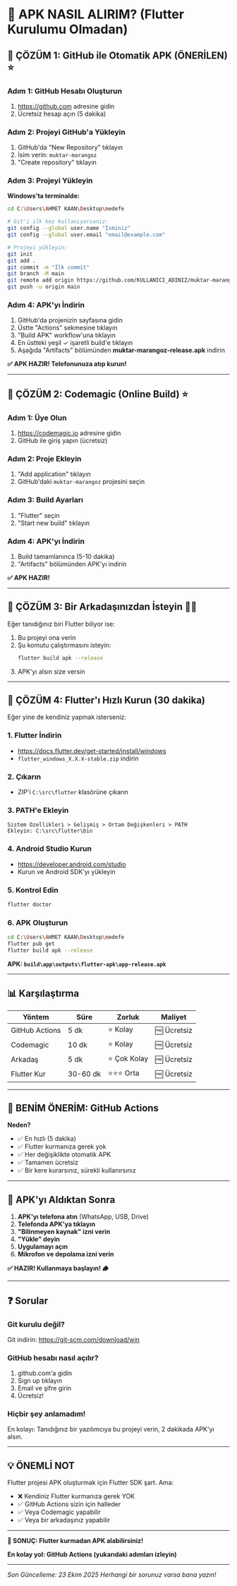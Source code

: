 # 📱 APK NASIL ALIRIM? (Flutter Kurulumu Olmadan)

## 🎯 ÇÖZÜM 1: GitHub ile Otomatik APK (ÖNERİLEN) ⭐

### Adım 1: GitHub Hesabı Oluşturun
1. https://github.com adresine gidin
2. Ücretsiz hesap açın (5 dakika)

### Adım 2: Projeyi GitHub'a Yükleyin
1. GitHub'da "New Repository" tıklayın
2. İsim verin: `muktar-marangoz`
3. "Create repository" tıklayın

### Adım 3: Projeyi Yükleyin

**Windows'ta terminalde:**
```bash
cd C:\Users\AHMET KAAN\Desktop\medefe

# Git'i ilk kez kullanıyorsanız:
git config --global user.name "İsminiz"
git config --global user.email "email@example.com"

# Projeyi yükleyin:
git init
git add .
git commit -m "İlk commit"
git branch -M main
git remote add origin https://github.com/KULLANICI_ADINIZ/muktar-marangoz.git
git push -u origin main
```

### Adım 4: APK'yı İndirin
1. GitHub'da projenizin sayfasına gidin
2. Üstte "Actions" sekmesine tıklayın
3. "Build APK" workflow'una tıklayın
4. En üstteki yeşil ✓ işaretli build'e tıklayın
5. Aşağıda "Artifacts" bölümünden **muktar-marangoz-release.apk** indirin

**✅ APK HAZIR! Telefonunuza atıp kurun!**

---

## 🎯 ÇÖZÜM 2: Codemagic (Online Build) ⭐

### Adım 1: Üye Olun
1. https://codemagic.io adresine gidin
2. GitHub ile giriş yapın (ücretsiz)

### Adım 2: Proje Ekleyin
1. "Add application" tıklayın
2. GitHub'daki `muktar-marangoz` projesini seçin

### Adım 3: Build Ayarları
1. "Flutter" seçin
2. "Start new build" tıklayın

### Adım 4: APK'yı İndirin
1. Build tamamlanınca (5-10 dakika)
2. "Artifacts" bölümünden APK'yı indirin

**✅ APK HAZIR!**

---

## 🎯 ÇÖZÜM 3: Bir Arkadaşınızdan İsteyin 👨‍💻

Eğer tanıdığınız biri Flutter biliyor ise:

1. Bu projeyi ona verin
2. Şu komutu çalıştırmasını isteyin:
   ```bash
   flutter build apk --release
   ```
3. APK'yı alsın size versin

---

## 🎯 ÇÖZÜM 4: Flutter'ı Hızlı Kurun (30 dakika)

Eğer yine de kendiniz yapmak isterseniz:

### 1. Flutter İndirin
- https://docs.flutter.dev/get-started/install/windows
- `flutter_windows_X.X.X-stable.zip` indirin

### 2. Çıkarın
- ZIP'i `C:\src\flutter` klasörüne çıkarın

### 3. PATH'e Ekleyin
```
Sistem Özellikleri > Gelişmiş > Ortam Değişkenleri > PATH
Ekleyin: C:\src\flutter\bin
```

### 4. Android Studio Kurun
- https://developer.android.com/studio
- Kurun ve Android SDK'yı yükleyin

### 5. Kontrol Edin
```bash
flutter doctor
```

### 6. APK Oluşturun
```bash
cd C:\Users\AHMET KAAN\Desktop\medefe
flutter pub get
flutter build apk --release
```

**APK: `build\app\outputs\flutter-apk\app-release.apk`**

---

## 📊 Karşılaştırma

| Yöntem | Süre | Zorluk | Maliyet |
|--------|------|--------|---------|
| GitHub Actions | 5 dk | ⭐ Kolay | 🆓 Ücretsiz |
| Codemagic | 10 dk | ⭐ Kolay | 🆓 Ücretsiz |
| Arkadaş | 5 dk | ⭐ Çok Kolay | 🆓 Ücretsiz |
| Flutter Kur | 30-60 dk | ⭐⭐⭐ Orta | 🆓 Ücretsiz |

---

## 🎯 BENİM ÖNERİM: GitHub Actions

**Neden?**
- ✅ En hızlı (5 dakika)
- ✅ Flutter kurmanıza gerek yok
- ✅ Her değişiklikte otomatik APK
- ✅ Tamamen ücretsiz
- ✅ Bir kere kurarsınız, sürekli kullanırsınız

---

## 📱 APK'yı Aldıktan Sonra

1. **APK'yı telefona atın** (WhatsApp, USB, Drive)
2. **Telefonda APK'ya tıklayın**
3. **"Bilinmeyen kaynak" izni verin**
4. **"Yükle" deyin**
5. **Uygulamayı açın**
6. **Mikrofon ve depolama izni verin**

**✅ HAZIR! Kullanmaya başlayın! 🪵**

---

## ❓ Sorular

### Git kurulu değil?
Git indirin: https://git-scm.com/download/win

### GitHub hesabı nasıl açılır?
1. github.com'a gidin
2. Sign up tıklayın
3. Email ve şifre girin
4. Ücretsiz!

### Hiçbir şey anlamadım!
En kolayı: Tanıdığınız bir yazılımcıya bu projeyi verin, 2 dakikada APK'yı alsın.

---

## 💡 ÖNEMLİ NOT

Flutter projesi APK oluşturmak için Flutter SDK şart. Ama:
- ❌ Kendiniz Flutter kurmanıza gerek YOK
- ✅ GitHub Actions sizin için halleder
- ✅ Veya Codemagic yapabilir
- ✅ Veya bir arkadaşınız yapabilir

---

**🎉 SONUÇ: Flutter kurmadan APK alabilirsiniz!**

**En kolay yol: GitHub Actions (yukarıdaki adımları izleyin)**

---

*Son Güncelleme: 23 Ekim 2025*
*Herhangi bir sorunuz varsa bana yazın!*



